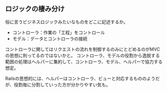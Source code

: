 
## ロジックの棲み分け

俗に言うビジネスロジックみたいなものをどこに記述するか。

- コントローラ：作業の「工程」をコントロール
- モデル：データとコントローラの接続

コントローラに関してはリクエストの流れを制御するのみにとどめるのがMVCの思想に則ってるのではないかと。
コントローラ、モデルの役割から逸脱する範囲の処理はヘルパーに集約して、コントローラ、モデル、ヘルパーで協力する想定。


Railsの思想的には、ヘルパーはコントローラ、ビューと対応するもののようだが、役割毎に分割していった方が分かりやすい気も。
